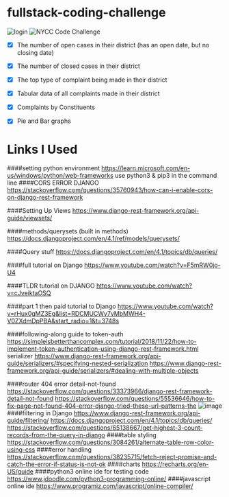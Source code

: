 # fullstack-coding-challenge



![login](https://user-images.githubusercontent.com/90629466/218417096-a7801834-4e6a-4e7d-b512-c8214a900913.PNG)
![NYCC Code Challenge](https://user-images.githubusercontent.com/90629466/218417120-1fbd53b2-aa44-4dff-b63b-519c1dff0338.gif)

- [x] The number of open cases in their district (has an open date, but no closing date)

- [x] The number of closed cases in their district

- [x] The top type of complaint being made in their district

- [x] Tabular data of all complaints made in their district

- [x] Complaints by Constituents

- [x] Pie and Bar graphs 

# Links I Used
####setting python environment
https://learn.microsoft.com/en-us/windows/python/web-frameworks
use python3 & pip3 in the command line
####CORS ERROR DJANGO
https://stackoverflow.com/questions/35760943/how-can-i-enable-cors-on-django-rest-framework

####Setting Up Views
https://www.django-rest-framework.org/api-guide/viewsets/

 ####methods/querysets (built in methods)
https://docs.djangoproject.com/en/4.1/ref/models/querysets/

####Query stuff
https://docs.djangoproject.com/en/4.1/topics/db/queries/

####full tutorial on Django
https://www.youtube.com/watch?v=F5mRW0jo-U4

####TLDR tutorial on DJANGO
https://www.youtube.com/watch?v=cJveiktaOSQ

####part 1 then paid tutorial to Django
https://www.youtube.com/watch?v=rHux0gMZ3Eg&list=RDCMUCWv7vMbMWH4-V0ZXdmDpPBA&start_radio=1&t=3748s

####following-along guide to token-auth
https://simpleisbetterthancomplex.com/tutorial/2018/11/22/how-to-implement-token-authentication-using-django-rest-framework.html
serializer
https://www.django-rest-framework.org/api-guide/serializers/#specifying-nested-serialization
https://www.django-rest-framework.org/api-guide/serializers/#dealing-with-multiple-objects

####router 404 error detail-not-found
https://stackoverflow.com/questions/33373966/django-rest-framework-detail-not-found
https://stackoverflow.com/questions/55536646/how-to-fix-page-not-found-404-error-django-tried-these-url-patterns-the
![image](https://user-images.githubusercontent.com/90629466/218418820-d4b0e32b-f55b-4353-9da0-eca3b646aecc.png)
####filtering in Django
https://www.django-rest-framework.org/api-guide/filtering/
https://docs.djangoproject.com/en/4.1/topics/db/queries/
https://stackoverflow.com/questions/65138667/get-highest-3-count-records-from-the-query-in-django
####table styling
https://stackoverflow.com/questions/3084261/alternate-table-row-color-using-css
####error handling
https://stackoverflow.com/questions/38235715/fetch-reject-promise-and-catch-the-error-if-status-is-not-ok
####charts
https://recharts.org/en-US/guide
####python3 online ide for testing code
https://www.jdoodle.com/python3-programming-online/
####javascript online ide
https://www.programiz.com/javascript/online-compiler/
